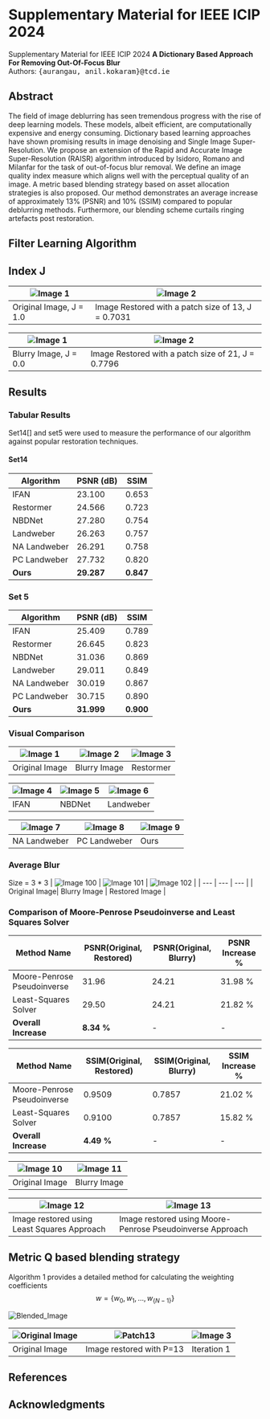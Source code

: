 # Supplementary Material for IEEE ICIP 2024
Supplementary Material for IEEE ICIP 2024
**A Dictionary Based Approach For Removing Out-Of-Focus Blur** <br />
Authors: <samp>{aurangau, anil.kokaram}@tcd.ie</samp>

## Abstract
The field of image deblurring has seen tremendous progress with the rise of deep learning models. These models, albeit efficient, are computationally expensive and energy consuming. Dictionary based learning approaches have shown promising results in image denoising and Single Image Super-Resolution. We propose an extension of the Rapid and Accurate Image Super-Resolution (RAISR) algorithm introduced by Isidoro, Romano and Milanfar for the task of out-of-focus blur removal. We define an image quality index measure which aligns well with the perceptual quality of an image. A metric based blending strategy based on asset allocation strategies is also proposed. Our method demonstrates an average increase of approximately 13% (PSNR) and 10% (SSIM) compared to popular deblurring methods. Furthermore, our blending scheme curtails ringing artefacts post restoration.

## Filter Learning Algorithm

## Index J
| ![Image 1](IndexJ_Experiments/barbara_original.png) | ![Image 2](IndexJ_Experiments/barbara_p13_restored.png) |
| --- | --- |
| Original Image, J = 1.0 | Image Restored with a patch size of 13, J = 0.7031 |

| ![Image 1](IndexJ_Experiments/barbara_blurred.png) | ![Image 2](IndexJ_Experiments/barbara_p21_rsetored.png) |
| --- | --- |
| Blurry Image, J = 0.0 | Image Restored with a patch size of 21, J = 0.7796 |


## Results

### Tabular Results 
Set14[] and set5 were used to measure the performance of our algorithm against popular restoration techniques. 
#### Set14
| Algorithm | PSNR (dB) | SSIM |
| --- | --- | --- |
| IFAN | 23.100 | 0.653 | 
| Restormer | 24.566 | 0.723 | 
| NBDNet | 27.280 | 0.754 | 
| Landweber | 26.263 | 0.757 | 
| NA Landweber | 26.291 | 0.758 | 
| PC Landweber | 27.732 | 0.820 | 
| **Ours**| **29.287** | **0.847** |  

### Set 5
| Algorithm | PSNR (dB) | SSIM |
| --- | --- | --- |
| IFAN | 25.409 | 0.789 | 
| Restormer | 26.645 | 0.823 | 
| NBDNet | 31.036 | 0.869 | 
| Landweber | 29.011 | 0.849 | 
| NA Landweber | 30.019 | 0.867 | 
| PC Landweber | 30.715 | 0.890 |
| **Ours** | **31.999** | **0.900** | 

### Visual Comparison 
| ![Image 1](Superimposed_Images/face_original_superimposed.png) | ![Image 2](Superimposed_Images/face_blurred_superimposed.png) | ![Image 3](Superimposed_Images/face_restormer_superimposed.png) |
| --- | --- | --- |
| Original Image | Blurry Image | Restormer |

| ![Image 4](Superimposed_Images/face_ifan_superimposed.png) | ![Image 5](Superimposed_Images/face_NBDNet_superimposed.png) | ![Image 6](Superimposed_Images/face_L_superimposed.png) |
| --- | --- | --- |
| IFAN | NBDNet | Landweber |

| ![Image 7](Superimposed_Images/face_NAL_superimposed.png) | ![Image 8](Superimposed_Images/face_PCL_superimposed.png) | ![Image 9](Superimposed_Images/face_RAID_superimposed.png) |
| --- | --- | --- |
| NA Landweber | PC Landweber | Ours |

### Average Blur
Size = 3 * 3
| ![Image 100](Box_Blur_Comparison/barbara_original.png) | ![Image 101](Box_Blur_Comparison/barbara_blurred_3_box.png) | ![Image 102](Box_Blur_Comparison/barbara_restored_3_box.png)  |
| --- | --- | --- |
| Original Image| Blurry Image | Restored Image |

### Comparison of Moore-Penrose Pseudoinverse and Least Squares Solver
| Method Name | PSNR(Original, Restored) | PSNR(Original, Blurry) | PSNR Increase % |
| --- | --- | --- | --- |
| Moore-Penrose Pseudoinverse | 31.96 | 24.21 | 31.98 % | 
| Least-Squares Solver | 29.50 | 24.21 | 21.82 % | 
| **Overall Increase** | **8.34 %** | - | - | 

| Method Name | SSIM(Original, Restored) | SSIM(Original, Blurry) | SSIM Increase % |
| --- | --- | --- | --- | 
| Moore-Penrose Pseudoinverse | 0.9509 | 0.7857 | 21.02 % |
| Least-Squares Solver | 0.9100 | 0.7857 | 15.82 % |
| **Overall Increase** | **4.49 %** | - | - | 


| ![Image 10](MP_LS_Comparison/img_001_SRF_2_HR_original.png) | ![Image 11](MP_LS_Comparison/img_001_SRF_2_HR_blurred.png) |
| --- | --- |
| Original Image | Blurry Image |

| ![Image 12](MP_LS_Comparison/img_001_SRF_2_HR_LeastSquares_restored.png) | ![Image 13](MP_LS_Comparison/img_001_SRF_2_HR_MoorePenrose_restored.png) |
| --- | --- |
| Image restored using Least Squares Approach | Image restored using Moore-Penrose Pseudoinverse Approach |



## Metric Q based blending strategy
Algorithm 1 provides a detailed method for calculating the weighting coefficients $$w = \{w_0, w_1, \ldots, w_{\{N-1\}}\}$$ 

![Blended_Image](algorithms/blending_algorithm.png)




| ![Original Image](upd_blended_images/flower_original_new_superimposed.png) | ![Patch13](upd_blended_images/flower_P13_new_superimposed.png) | ![Image 3](upd_blended_images/flower_iter1_new_superimposed.png) |
| --- | --- | --- |
| Original Image | Image restored with P=13 | Iteration 1 |

## References

## Acknowledgments
